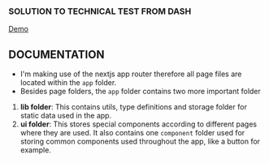 ### SOLUTION TO TECHNICAL TEST FROM DASH

[Demo]()

## DOCUMENTATION

- I'm making use of the nextjs app router therefore all page files are located within the `app` folder.
- Besides page folders, the `app` folder contains two more important folder
1) **lib folder**: This contains utils, type definitions and storage folder for static data used in the app.
2) **ui folder**: This stores special components according to different pages where they are used. It also contains one `component` folder used for storing common components used throughout the app, like a button for example.